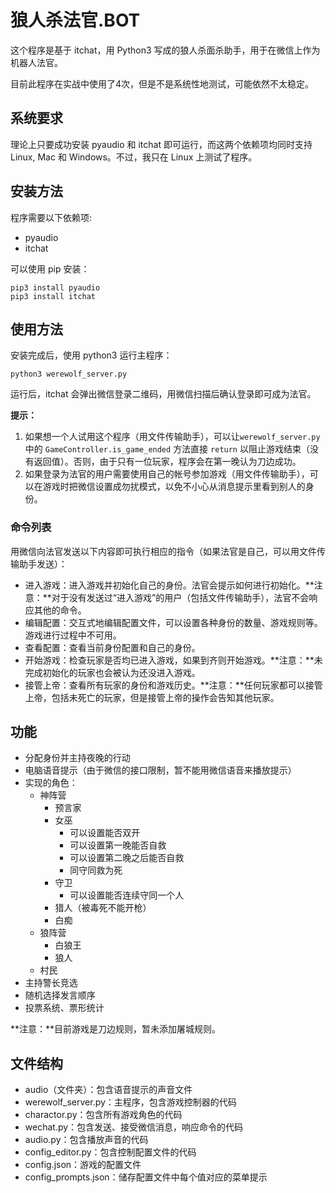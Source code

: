 # 狼人杀法官.BOT

这个程序是基于 itchat，用 Python3 写成的狼人杀面杀助手，用于在微信上作为机器人法官。

目前此程序在实战中使用了4次，但是不是系统性地测试，可能依然不太稳定。

## 系统要求

理论上只要成功安装 pyaudio 和 itchat 即可运行，而这两个依赖项均同时支持 Linux, Mac 和 Windows。不过，我只在 Linux 上测试了程序。

## 安装方法

程序需要以下依赖项:

* pyaudio
* itchat

可以使用 pip 安装：

	pip3 install pyaudio
	pip3 install itchat

## 使用方法

安装完成后，使用 python3 运行主程序：

	python3 werewolf_server.py

运行后，itchat 会弹出微信登录二维码，用微信扫描后确认登录即可成为法官。
	
**提示：**

1. 如果想一个人试用这个程序（用文件传输助手），可以让`werewolf_server.py` 中的 `GameController.is_game_ended` 方法直接 `return` 以阻止游戏结束（没有返回值）。否则，由于只有一位玩家，程序会在第一晚认为刀边成功。
2. 如果登录为法官的用户需要使用自己的帐号参加游戏（用文件传输助手），可以在游戏时把微信设置成勿扰模式，以免不小心从消息提示里看到别人的身份。

### 命令列表

用微信向法官发送以下内容即可执行相应的指令（如果法官是自己，可以用文件传输助手发送）：

* 进入游戏：进入游戏并初始化自己的身份。法官会提示如何进行初始化。**注意：**对于没有发送过“进入游戏”的用户（包括文件传输助手），法官不会响应其他的命令。
* 编辑配置：交互式地编辑配置文件，可以设置各种身份的数量、游戏规则等。游戏进行过程中不可用。
* 查看配置：查看当前身份配置和自己的身份。
* 开始游戏：检查玩家是否均已进入游戏，如果到齐则开始游戏。**注意：**未完成初始化的玩家也会被认为还没进入游戏。
* 接管上帝：查看所有玩家的身份和游戏历史。**注意：**任何玩家都可以接管上帝，包括未死亡的玩家，但是接管上帝的操作会告知其他玩家。

## 功能

* 分配身份并主持夜晚的行动
* 电脑语音提示（由于微信的接口限制，暂不能用微信语音来播放提示）
* 实现的角色：
	* 神阵营
		* 预言家
		* 女巫
			* 可以设置能否双开
			* 可以设置第一晚能否自救
			* 可以设置第二晚之后能否自救
			* 同守同救为死
		* 守卫
			* 可以设置能否连续守同一个人
		* 猎人（被毒死不能开枪）
		* 白痴
	* 狼阵营
		* 白狼王
		* 狼人
	* 村民
* 主持警长竞选
* 随机选择发言顺序
* 投票系统、票形统计

**注意：**目前游戏是刀边规则，暂未添加屠城规则。

## 文件结构

* audio（文件夹）：包含语音提示的声音文件
* werewolf_server.py：主程序，包含游戏控制器的代码
* charactor.py：包含所有游戏角色的代码
* wechat.py：包含发送、接受微信消息，响应命令的代码
* audio.py：包含播放声音的代码
* config_editor.py：包含控制配置文件的代码
* config.json：游戏的配置文件
* config_prompts.json：储存配置文件中每个值对应的菜单提示